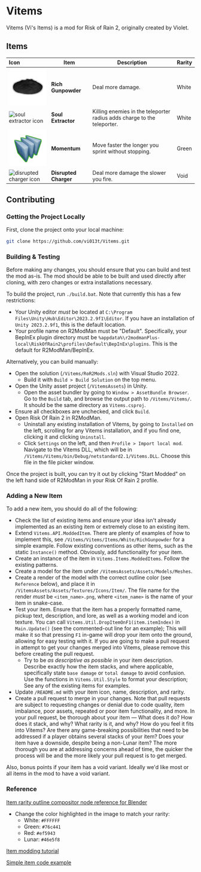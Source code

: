 # Vitems

Vitems (Vi's Items) is a mod for Risk of Rain 2, originally created by Violet.

## Items

| Icon                                                                                      | Item                        | Description                                                             | Rarity |
|:------------------------------------------------------------------------------------------|-----------------------------|-------------------------------------------------------------------------|--------|
| ![rich gunpowder icon](/VitemsAssets/Assets/Textures/Icons/Item/rich_gunpowder.png)       | **Rich Gunpowder**          | Deal more damage.                                                       | White  |
| ![soul extractor icon](/VitemsAssets/Assets/Textures/Icons/Item/soul_extractor.png)       | **Soul Extractor**          | Killing enemies in the teleporter radius adds charge to the teleporter. | White  |
| ![momentum icon](/VitemsAssets/Assets/Textures/Icons/Item/momentum.png)                   | **Momentum**                | Move faster the longer you sprint without stopping.                     | Green  |
| ![disrupted charger icon](/VitemsAssets/Assets/Textures/Icons/Item/disrupted_charger.png) | **Disrupted Charger**       | Deal more damage the slower you fire.                                   | Void   |

## Contributing

### Getting the Project Locally

First, clone the project onto your local machine:

```bash
git clone https://github.com/vi013t/Vitems.git
```

### Building & Testing

Before making any changes, you should ensure that you can build and test the mod as-is. The mod should be able to be built and used directly after cloning, with zero changes or extra installations necessary.

To build the project, run `./build.bat`. Note that currently this has a few restrictions:

- Your Unity editor *must* be located at `C:\Program Files\Unity\Hub\Editor\2023.2.9f1\Editor`. If you have an installation of `Unity 2023.2.9f1`, this is the default location.
- Your profile name on R2ModMan must be "Default". Specifically, your BepInEx plugin directory must be `%appdata%\r2modmanPlus-local\RiskOfRain2\profiles\Default\BepInEx\plugins`. This is the default for R2ModMan/BepInEx.

Alternatively, you can build manually:

- Open the solution (`/Vitems/RoR2Mods.sln`) with Visual Studio 2022. 
	- Build it with `Build > Build Solution` on the top menu.
- Open the Unity asset project (`/VitemsAssets`) in Unity. 
	- Open the asset bundler by going to `Window > AssetBundle Browser`. Go to the `Build` tab, and browse the output path to `/Vitems/Vitems/`. It should be the same directory as `Vitems.csproj`.
- Ensure all checkboxes are unchecked, and click `Build`.
- Open Risk Of Rain 2 in R2ModMan.
	- Uninstall any existing installation of Vitems, by going to `Installed` on the left, scrolling for any Vitems installation, and if you find one, clicking it and clicking `Uninstall`.
	- Click `Settings` on the left, and then `Profile > Import local mod`. Navigate to the Vitems DLL, which will be in `/Vitems/Vitems/bin/Debug/netstandard2.1/Vitems.DLL`. Choose this file in the file picker window.

Once the project is built, you can try it out by clicking "Start Modded" on the left hand side of R2ModMan in your Risk Of Rain 2 profile.

### Adding a New Item

To add a new item, you should do all of the following:

- Check the list of existing items and ensure your idea isn't already implemented as an existing item or extremely close to an existing item.
- Extend `Vitems.API.ModdedItem`. There are plenty of examples of how to implement this, see `/Vitems/Vitems/Items/White/RichGunpowder` for a simple example. Follow existing conventions as other items, such as the static `Instance()` method. Obviously, add functionality for your item.
- Create an instance of the item in `Vitems.Items.ModdedItems`. Follow the existing patterns.
- Create a model for the item under `/VitemsAssets/Assets/Models/Meshes`.
- Create a render of the model with the correct outline color (see `Reference` below), and place it in `/VitemsAssets/Assets/Textures/Icons/Item/`. The file name for the render *must* be `<item_name>.png`, where `<item_name>` is the name of your item in snake-case.
- Test your item. Ensure that the item has a properly formatted name, pickup text, description, and lore, as well as a working model and icon texture. You can call `Vitems.Util.DropItemOnF1(item.itemIndex)` in `Main.Update()` (see the commented-out line for an example); This will make it so that pressing `F1` in-game will drop your item onto the ground, allowing for easy testing with it. If you are going to make a pull request in attempt to get your changes merged into Vitems, please remove this before creating the pull request.
	- Try to be *as descriptive as possible* in your item description. Describe exactly how the item stacks, and where applicable, specifically state `base damage` or `total damage` to avoid confusion. Use the functions in `Vitems.Util.Style` to format your description; See any of the existing items for examples.
- Update `/README.md` with your item icon, name, description, and rarity.
- Create a pull request to merge in your changes. Note that pull requests are subject to requesting changes or denial due to code quality, item imbalance, poor assets, repeated or poor item functionality, and more. In your pull request, be thorough about your item &mdash; What does it do? How does it stack, and why? What rarity is it, and why? How do you feel it fits into Vitems? Are there any game-breaking possibilities that need to be addressed if a player obtains several stacks of your item? Does your item have a downside, despite being a non-Lunar item? The more thorough you are at addressing concerns ahead of time, the quicker the process will be and the more likely your pull request is to get merged. 

Also, bonus points if your item has a void variant. Ideally we'd like most or all items in the mod to have a void variant.

### Reference

[Item rarity outline compositor node reference for Blender](./docs/item_rarity_nodes.png)

- Change the color highlighted in the image to match your rarity:
	- White: `#FFFFFF`
	- Green: `#76c441`
	- Red: `#ef5943`
	- Lunar: `#46e5f8`

[Item modding tutorial](https://github.com/Phreelosu/AetheriumMod-SotS/blob/rewrite-master/Tutorials/Item%20Mod%20Creation.md)

[Simple item code example](https://github.com/vi013t/Vitems/blob/main/Vitems/Vitems/Items/White/RichGunpowder.cs)